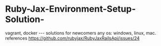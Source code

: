 # Ruby-Jax-Environment-Setup-Solution-
vagrant, docker --- solutions for newcomers any os: windows, linux, mac. references https://github.com/rubyjax/RubyJaxRailsApi/issues/24
